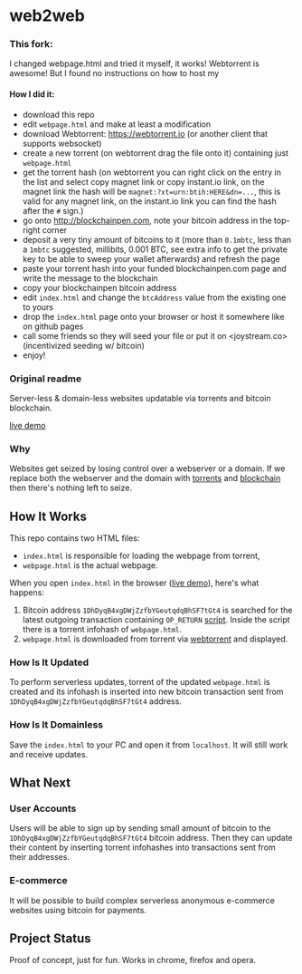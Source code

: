 # web2web

### This fork:

I changed webpage.html and tried it myself, it works! Webtorrent is awesome! But I found no instructions on how to host my

#### How I did it:

- download this repo
- edit `webpage.html` and make at least a modification
- download Webtorrent: <https://webtorrent.io> (or another client that supports websocket)
- create a new torrent (on webtorrent drag the file onto it) containing just `webpage.html`
- get the torrent hash (on webtorrent you can right click on the entry in the list and select copy magnet link or copy instant.io link, on the magnet link the hash will be `magnet:?xt=urn:btih:HERE&dn=...`, this is valid for any magnet link, on the instant.io link you can find the hash after the `#` sign.)
- go onto <http://blockchainpen.com>, note your bitcoin address in the top-right corner
- deposit a very tiny amount of bitcoins to it (more than `0.1mbtc`, less than a `1mbtc` suggested, millibits, 0.001 BTC, see extra info to get the private key to be able to sweep your wallet afterwards) and refresh the page
- paste your torrent hash into your funded blockchainpen.com page and write the message to the blockchain
- copy your blockchainpen bitcoin address
- edit `index.html` and change the `btcAddress` value from the existing one to yours
- drop the `index.html` page onto your browser or host it somewhere like on github pages
- call some friends so they will seed your file or put it on <joystream.co> (incentivized seeding w/ bitcoin)
- enjoy!


### Original readme

Server-less & domain-less websites updatable via torrents and bitcoin blockchain.

[live demo](https://elendirx.github.io/web2web)


### Why

Websites get seized by losing control over a webserver or a domain.
If we replace both the webserver and the domain with [torrents](https://webtorrent.io) and [blockchain](https://bitcoin.org/en) then there's nothing left to seize.


## How It Works
This repo contains two HTML files:

+ `index.html` is responsible for loading the webpage from torrent,
+ `webpage.html` is the actual webpage.


When you open `index.html` in the browser ([live demo](https://elendirx.github.io/web2web)), here's what happens:


1. Bitcoin address `1DhDyqB4xgDWjZzfbYGeutqdqBhSF7tGt4` is searched for the latest outgoing transaction containing `OP_RETURN` [script](https://en.bitcoin.it/wiki/OP_RETURN). Inside the script there is a torrent infohash of `webpage.html`.
2. `webpage.html` is downloaded from torrent via [webtorrent](https://webtorrent.io) and displayed.


### How Is It Updated
To perform serverless updates, torrent of the updated `webpage.html` is created and its infohash is inserted into new bitcoin transaction sent from `1DhDyqB4xgDWjZzfbYGeutqdqBhSF7tGt4` address.


### How Is It Domainless
Save the `index.html` to your PC and open it from `localhost`. It will still work and receive updates.


## What Next
### User Accounts
Users will be able to sign up by sending small amount of bitcoin to the `1DhDyqB4xgDWjZzfbYGeutqdqBhSF7tGt4` bitcoin address.
Then they can update their content by inserting torrent infohashes into transactions sent from their addresses.

### E-commerce
It will be possible to build complex serverless anonymous e-commerce websites using bitcoin for payments.


## Project Status
Proof of concept, just for fun. Works in chrome, firefox and opera.
